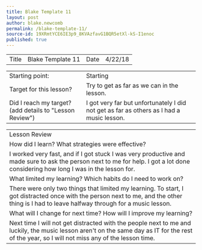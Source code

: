 ```yaml
---
title: Blake Template 11
layout: post
author: blake.newcomb
permalink: /blake-template-11/
source-id: 19XRmtYCE6IE3p9_8KVAzfavG1BQR5etXl-kS-I1enoc
published: true
---
```

<table>
  <tr>
    <td>Title</td>
    <td>Blake Template 11</td>
    <td>Date</td>
    <td>4/22/18</td>
  </tr>
</table>


<table>
  <tr>
    <td>Starting point:</td>
    <td>Starting </td>
  </tr>
  <tr>
    <td>Target for this lesson?</td>
    <td>Try to get as far as we can in the lesson.</td>
  </tr>
  <tr>
    <td>Did I reach my target?
(add details to "Lesson Review")</td>
    <td>I got very far but unfortunately I did not get as far as others as I had a music lesson.</td>
  </tr>
</table>


<table>
  <tr>
    <td>Lesson Review</td>
  </tr>
  <tr>
    <td>How did I learn? What strategies were effective?</td>
  </tr>
  <tr>
    <td>I worked very fast, and if I got stuck I was very productive and made sure to ask the person next to me for help. I got a lot done considering how long I was in the lesson for.</td>
  </tr>
  <tr>
    <td>What limited my learning? Which habits do I need to work on?</td>
  </tr>
  <tr>
    <td>There were only two things that limited my learning. To start, I got distracted once with the person next to me, and the other thing is I had to leave halfway through for a music lesson.</td>
  </tr>
  <tr>
    <td>What will I change for next time? How will I improve my learning?</td>
  </tr>
  <tr>
    <td>Next time I will not get distracted with the people next to me and luckily, the music lesson aren't on the same day as IT for the rest of the year, so I will not miss any of the lesson time.</td>
  </tr>
</table>


